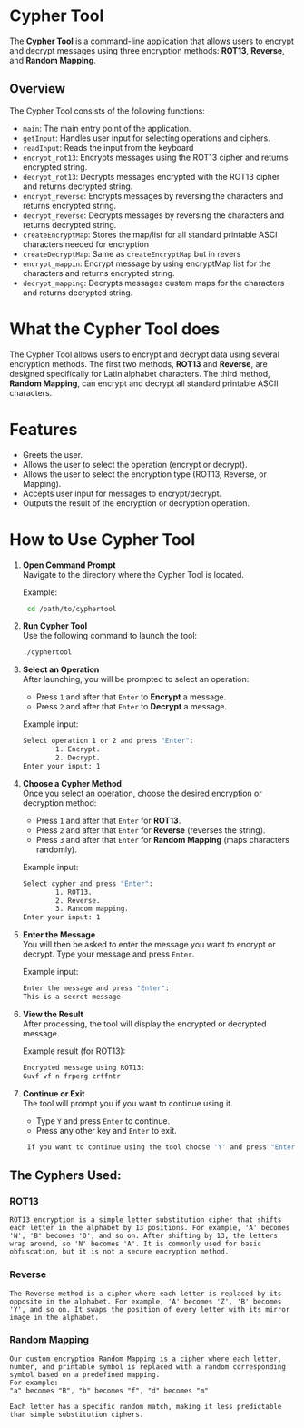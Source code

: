 # Cypher Tool

The **Cypher Tool** is a command-line application that allows users to encrypt and decrypt messages using three encryption methods: **ROT13**, **Reverse**, and  **Random Mapping**.

## Overview

The Cypher Tool consists of the following functions:

- `main`: The main entry point of the application.
- `getInput`: Handles user input for selecting operations and ciphers.
- `readInput`: Reads the input from the keyboard
- `encrypt_rot13`: Encrypts messages using the ROT13 cipher and returns encrypted string.
- `decrypt_rot13`: Decrypts messages encrypted with the ROT13 cipher and returns decrypted string.
- `encrypt_reverse`: Encrypts messages by reversing the characters and returns encrypted string.
- `decrypt_reverse`: Decrypts messages  by reversing the characters and returns decrypted string.
- `createEncryptMap`: Stores the map/list for all standard printable ASCI characters needed for encryption
- `createDecryptMap`: Same as `createEncryptMap` but in revers
- `encrypt_mappin`: Encrypt message by using encryptMap list for the characters and returns encrypted string.
- `decrypt_mapping`: Decrypts messages custem maps for the characters and returns decrypted string.

# What the Cypher Tool does

The Cypher Tool allows users to encrypt and decrypt data using several encryption methods. The first two methods, **ROT13** and **Reverse**, are designed specifically for Latin alphabet characters. The third method, **Random Mapping**, can encrypt and decrypt all standard printable ASCII characters.


# Features

- Greets the user.
- Allows the user to select the operation (encrypt or decrypt).
- Allows the user to select the encryption type (ROT13, Reverse, or Mapping).
- Accepts user input for messages to encrypt/decrypt.
- Outputs the result of the encryption or decryption operation.

# How to Use Cypher Tool

1. **Open Command Prompt**  
   Navigate to the directory where the Cypher Tool is located.

    Example:
   ```bash
    cd /path/to/cyphertool
   ```
2. **Run Cypher Tool**  
   Use the following command to launch the tool:

   ```bash
   ./cyphertool
   ```

3. **Select an Operation**  
   After launching, you will be prompted to select an operation:
   - Press `1` and after that `Enter` to **Encrypt** a message.
   - Press `2` and after that `Enter` to **Decrypt** a message.

   Example input:
    ```bash
    Select operation 1 or 2 and press "Enter":
            1. Encrypt.
            2. Decrypt.
    Enter your input: 1
    ```


4. **Choose a Cypher Method**  
   Once you select an operation, choose the desired encryption or decryption method:
   - Press `1` and after that `Enter` for **ROT13**.
   - Press `2` and after that `Enter` for **Reverse** (reverses the string).
   - Press `3` and after that `Enter` for **Random Mapping** (maps characters randomly).

   Example input:
    ```bash
    Select cypher and press "Enter":
            1. ROT13.
            2. Reverse.
            3. Random mapping.
    Enter your input: 1
    ```
5. **Enter the Message**  
     You will then be asked to enter the message you want to encrypt or decrypt. Type your message and press `Enter`.

   Example input:
    ```bash
    Enter the message and press "Enter":
    This is a secret message
    ```
6. **View the Result**  
   After processing, the tool will display the encrypted or decrypted message.

    Example result (for ROT13):
    ```bash
    Encrypted message using ROT13:
    Guvf vf n frperg zrffntr
    ```
7. **Continue or Exit**  
   The tool will prompt you if you want to continue using it.
    - Type `Y` and press `Enter` to continue.
    - Press any other key and `Enter` to exit.
   ```bash
    If you want to continue using the tool choose 'Y' and press "Enter":
   ```


## The Cyphers Used:

### ROT13
    ROT13 encryption is a simple letter substitution cipher that shifts each letter in the alphabet by 13 positions. For example, 'A' becomes 'N', 'B' becomes 'O', and so on. After shifting by 13, the letters wrap around, so 'N' becomes 'A'. It is commonly used for basic obfuscation, but it is not a secure encryption method.

### Reverse
    The Reverse method is a cipher where each letter is replaced by its opposite in the alphabet. For example, 'A' becomes 'Z', 'B' becomes 'Y', and so on. It swaps the position of every letter with its mirror image in the alphabet.

### Random Mapping
    Our custom encryption Random Mapping is a cipher where each letter, number, and printable symbol is replaced with a random corresponding symbol based on a predefined mapping. 
    For example:
    "a" becomes "B", "b" becomes "f", "d" becomes "m"

    Each letter has a specific random match, making it less predictable than simple substitution ciphers.
